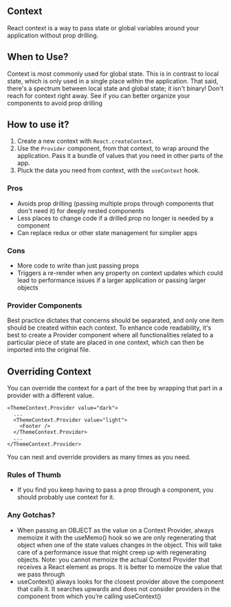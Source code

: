 ## Context

React context is a way to pass state or global variables around your application without prop drilling.

## When to Use?

Context is most commonly used for global state. This is in contrast to local state, which is only used in a single place within the application. That said, there's a spectrum between local state and global state; it isn't binary! Don't reach for context right away. See if you can better organize your components to avoid prop drilling

## How to use it?

1. Create a new context with `React.createContext`.
2. Use the `Provider` component, from that context, to wrap around the application. Pass it a bundle of values that you need in other parts of the app.
3. Pluck the data you need from context, with the `useContext` hook.

### Pros

- Avoids prop drilling (passing multiple props through components that don't need it) for deeply nested components
- Less places to change code if a drilled prop no longer is needed by a component
- Can replace redux or other state management for simplier apps

### Cons

- More code to write than just passing props
- Triggers a re-render when any property on context updates which could lead to performance issues if a larger application or passing larger objects

### Provider Components

Best practice dictates that concerns should be separated, and only one item should be created within each context. To enhance code readability, it's best to create a Provider component where all functionalities related to a particular piece of state are placed in one context, which can then be imported into the original file.

## Overriding Context

You can override the context for a part of the tree by wrapping that part in a provider with a different value.

```
<ThemeContext.Provider value="dark">
  ...
  <ThemeContext.Provider value="light">
    <Footer />
  </ThemeContext.Provider>
  ...
</ThemeContext.Provider>
```

You can nest and override providers as many times as you need.

### Rules of Thumb

- If you find you keep having to pass a prop through a component, you should probably use context for it.

### Any Gotchas?

- When passing an OBJECT as the value on a Context Provider, always memoize it with the useMemo() hook so we are only regenerating that object when one of the state values changes in the object. This will take care of a performance issue that might creep up with regenerating objects. Note: you cannot memoize the actual Context Provider that receives a React element as props. It is better to memoize the value that we pass through
- useContext() always looks for the closest provider above the component that calls it. It searches upwards and does not consider providers in the component from which you’re calling useContext()
